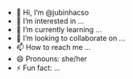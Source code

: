 - 👋 Hi, I’m @jubinhacso
- 👀 I’m interested in ...
- 🌱 I’m currently learning ...
- 💞️ I’m looking to collaborate on ...
- 📫 How to reach me ...
- 😄 Pronouns: she/her
- ⚡ Fun fact: ...

<!---
jubinhacso/jubinhacso is a ✨ special ✨ repository because its `README.md` (this file) appears on your GitHub profile.
You can click the Preview link to take a look at your changes.
--->
